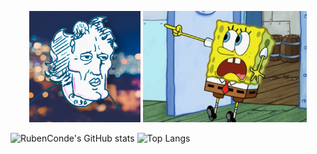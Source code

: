 <p float="left" align="center">
  <img src="./profile_squiward-min.png" alt="SquidMe" width="35.3%" />
  <img src="./spongebob.png" alt="Sponge Bob" width="52%" />
</p>

![RubenConde's GitHub stats](https://github-readme-stats.vercel.app/api?username=RubenConde&show_icons=true)
![Top Langs](https://github-readme-stats.vercel.app/api/top-langs/?username=RubenConde&layout=compact)
